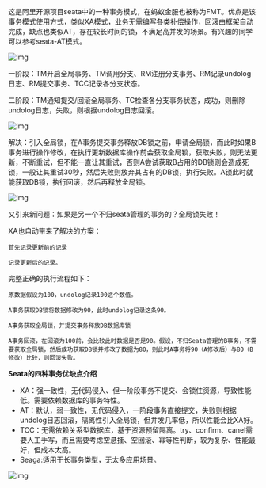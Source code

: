 这是阿里开源项目seata中的一种事务模式，在蚂蚁金服也被称为FMT。优点是该事务模式使用方式，类似XA模式，业务无需编写各类补偿操作，回滚由框架自动完成，缺点也类似AT，存在较长时间的锁，不满足高并发的场景。有兴趣的同学可以参考seata-AT模式。

![img](http://pcc.huitogo.club/0b7db83761c50fadf1e1674b4c496de9)



一阶段：TM开启全局事务、TM调用分支、RM注册分支事务、RM记录undolog日志、RM提交事务、TCC记录各分支状态。

二阶段：TM通知提交/回滚全局事务、TC检查各分支事务状态，成功，则删除undolog日志，失败，则根据undolog日志回滚。



![img](http://pcc.huitogo.club/252df686cdbabd1e1503ca7e2f52b00d)



解决：引入全局锁，在A事务提交事务释放DB锁之前，申请全局锁，而此时如果B事务进行操作修改，在执行更新数据库操作前会获取全局锁，获取失败，则无法更新，不断重试，但不能一直让其重试，否则A尝试获取B占用的DB锁则会造成死锁，一般让其重试30秒，然后失败则放弃其占有的DB锁，执行失败。A锁此时就能获取DB锁，执行回滚，然后再释放全局锁。



![img](http://pcc.huitogo.club/e32d0c46e8b5fe5ba303eae911beed83)



又引来新问题：如果是另一个不归seata管理的事务的？全局锁失败！



XA也自动带来了解决的方案：

```
首先记录更新前的记录

记录更新后的记录。
```



完整正确的执行流程如下：

```
原数据假设为100，undolog记录100这个数值。

A事务获取DB锁将数据修改为90，此时undolog记录这条90。

A事务获取全局锁，并提交事务释放DB数据库锁

A事务回滚，在回滚为100前，会比较此时数据是否是90。假设，不归Seata管理的B事务，不需要获取全局锁，然后成功获取DB锁并修改了数据为80，则此时A事务将90（A修改后）与80（B修改）比较，则回滚失败。
```



**Seata的四种事务优缺点介绍**

- XA：强一致性，无代码侵入、但一阶段事务不提交、会锁住资源，导致性能低。需要依赖数据库的事务特性。
- AT：默认，弱一致性，无代码侵入，一阶段事务直接提交，失败则根据undolog日志回滚，隔离性引入全局锁，但并发几率低，所以性能会比XA好。
- TCC：无需依赖关系型数据库，基于资源预留隔离。try、confirm、canel需要人工手写，而且需要考虑空悬挂、空回滚、幂等性判断，较为复杂、性能最好，但成本太高。
- Seaga:适用于长事务类型，无太多应用场景。

![img](http://pcc.huitogo.club/367fbb12416b5b8630111ec4bb50b0a5)